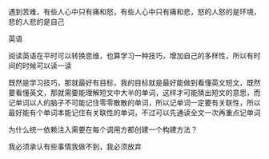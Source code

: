 遇到苦难，有些人心中只有痛和怒，有些人心中只有痛和悲，怒的人怒的是环境，悲的人悲的是自己

英语

阅读英语在平时可以转换思维，也算学习一种技巧，增加自己的多样性，所以有时间的时候可以读一读

既然是学习技巧，那就最好有目标，我的目标就是最好能做到看懂英文短文，既然要看懂英文，那就需要能理解短文中大半的单词，这样才可能猜出短文的意思，而记单词以人的脑子不可能记住零零散散的单词，所以记单词一定要有关联性，所以最好能有个单词本能记住有关联性的单词，不过可以先通读全文一次再重点记单词

为什么统一依赖注入需要在每个调用方都创建一个构建方法？

我必须承认有些事情我做不到，我必须放弃